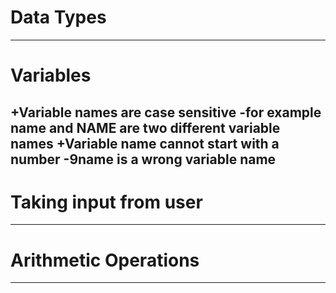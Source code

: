 # Data Types

-----

# Variables
+Variable names are case sensitive
-for example name and NAME are two different variable names
+Variable name cannot start with a number
-9name is a wrong variable name
-----
# Taking input from user

-----

# Arithmetic Operations

----- 